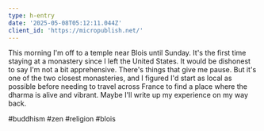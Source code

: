 ```yaml
---
type: h-entry
date: '2025-05-08T05:12:11.044Z'
client_id: 'https://micropublish.net/'
---
```

This morning I'm off to a temple near Blois until Sunday. It's the first time staying at a monastery since I left the United States. It would be dishonest to say I'm not a bit apprehensive. There's things that give me pause. But it's one of the two closest monasteries, and I figured I'd start as local as possible before needing to travel across France to find a place where the dharma is alive and vibrant. Maybe I'll write up my experience on my way back.

#buddhism #zen #religion #blois
